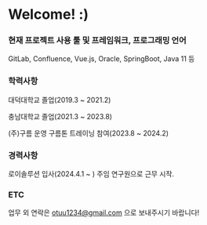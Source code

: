 # Welcome! :)

### 현재 프로젝트 사용 툴 및 프레임워크, 프로그래밍 언어

GitLab, Confluence, Vue.js, Oracle, SpringBoot, Java 11 등

### 학력사항
대덕대학교 졸업(2019.3 ~ 2021.2)

충남대학교 졸업(2021.3 ~ 2023.8)

(주)구름 운영 구름톤 트레이닝 참여(2023.8 ~ 2024.2)


### 경력사항
로이솔루션 입사(2024.4.1 ~ ) 주임 연구원으로 근무 시작.

### ETC

업무 외 연락은 otuu1234@gmail.com 으로 보내주시기 바랍니다!
